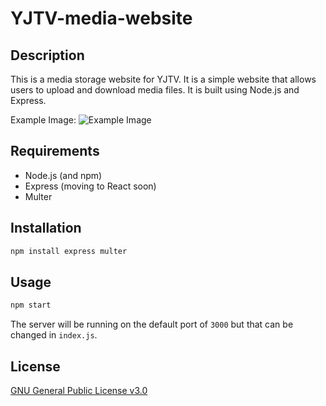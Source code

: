 # YJTV-media-website


## Description
This is a media storage website for YJTV. It is a simple website that allows users to upload and download media files. It is built using Node.js and Express.

Example Image:
![Example Image](https://i.imgur.com/kwHJec3.png)

## Requirements

- Node.js (and npm)
- Express (moving to React soon)
- Multer

## Installation

```bash
npm install express multer
```

## Usage

```bash
npm start
```
The server will be running on the default port of `3000` but that can be changed in `index.js`.

## License
[GNU General Public License v3.0](https://choosealicense.com/licenses/gpl-3.0/)